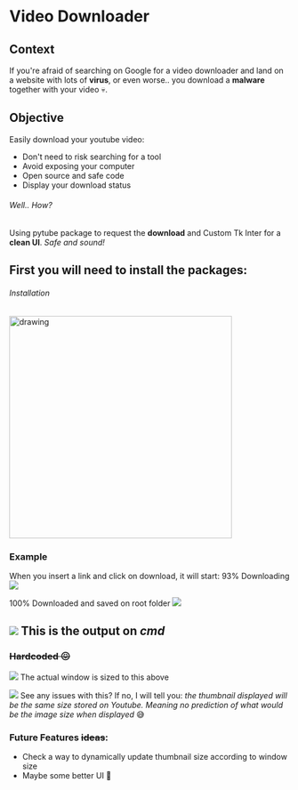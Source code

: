 # Video Downloader

## **Context**
If you're afraid of searching on Google for a video downloader and land on a website with lots of **virus**, or even worse.. you download a **malware** together with your video 💀.

## **Objective**
Easily download your youtube video:
-	Don't need to risk searching for a tool
-	Avoid exposing your computer
-	Open source and safe code
-	Display your download status

###### Well.. How?
Using pytube package to request the **download** and Custom Tk Inter for a **clean UI**.
*Safe and sound!*


## First you will need to install the packages:
###### Installation
<img src="https://imgur.com/oMCL4sP.png" alt="drawing" width="400"/>

### Example
When you insert a link and click on download, it will start:
93% Downloading 
![](https://imgur.com/SNS6xJE.png)

100% Downloaded and saved on root folder
![](https://imgur.com/3kOPUAK.png)


![](https://imgur.com/VxHdNgF.png)
This is the output on *cmd*
<br>
----

### ~~Hardcoded 😖~~

![](https://imgur.com/3LYTY4u.png)
The actual window is sized to this above

![](https://imgur.com/1U4x1hc.png)
See any issues with this? If no, I will tell you: *the thumbnail displayed will be the same size stored on Youtube. Meaning no prediction of what would be the image size when displayed* 😅

### Future Features ~~ideas~~:
- Check a way to dynamically update thumbnail size according to window size
- Maybe some better UI 🤔
